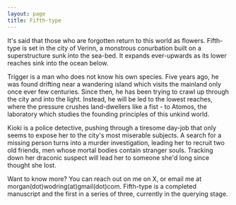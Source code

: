 ```yaml
---
layout: page
title: Fifth-type
---
```


It's said that those who are forgotten return to this world as flowers. Fifth-type is set in the city of Verinn, a monstrous conurbation built on a superstructure sunk into the sea-bed. It expands ever-upwards as its lower reaches sink into the ocean below. 

Trigger is a man who does not know his own species. Five years ago, he was found drifting near a wandering island which visits the mainland only once ever few centuries. Since then, he has been trying to crawl up through the city and into the light. Instead, he will be led to the lowest reaches, where the pressure crushes land-dwellers like a fist - to Atomos, the laboratory which studies the founding principles of this unkind world.

Kioki is a police detective, pushing through a tiresome day-job that only seems to expose her to the city's most miserable subjects. A search for a missing person turns into a murder investigation, leading her to recruit two old friends, men whose mortal bodies contain stranger souls. Tracking down her draconic suspect will lead her to someone she'd long since thought she lost.

Want to know more? You can reach out on me on X, or email me at morgan(dot)wodring(at)gmail(dot)com. Fifth-type is a completed manuscript and the first in a series of three, currently in the querying stage.
